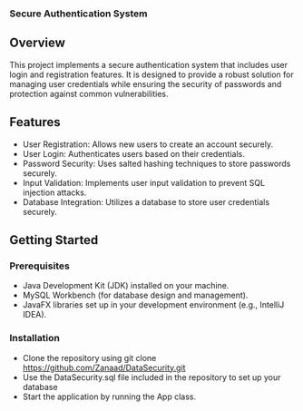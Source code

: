 ### Secure Authentication System
## Overview
This project implements a secure authentication system that includes user login and registration features. It is designed to provide a robust solution for managing user credentials while ensuring the security of passwords and protection against common vulnerabilities.

## Features
- User Registration: Allows new users to create an account securely.
- User Login: Authenticates users based on their credentials.
- Password Security: Uses salted hashing techniques to store passwords securely.
- Input Validation: Implements user input validation to prevent SQL injection attacks.
- Database Integration: Utilizes a database to store user credentials securely.
## Getting Started
### Prerequisites
- Java Development Kit (JDK) installed on your machine.
- MySQL Workbench (for database design and management).
- JavaFX libraries set up in your development environment (e.g., IntelliJ IDEA).
### Installation
- Clone the repository using git clone https://github.com/Zanaad/DataSecurity.git
- Use the DataSecurity.sql file included in the repository to set up your database
- Start the application by running the App class.